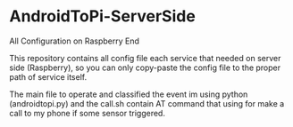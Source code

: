 # AndroidToPi-ServerSide
All Configuration on Raspberry End


This repository contains all config file each service that needed on server side (Raspberry), so you can only copy-paste the config file to the proper path of service itself.

The main file to operate and classified the event im using python (androidtopi.py) and the call.sh contain AT command that using for make a call to my phone if some sensor triggered.
